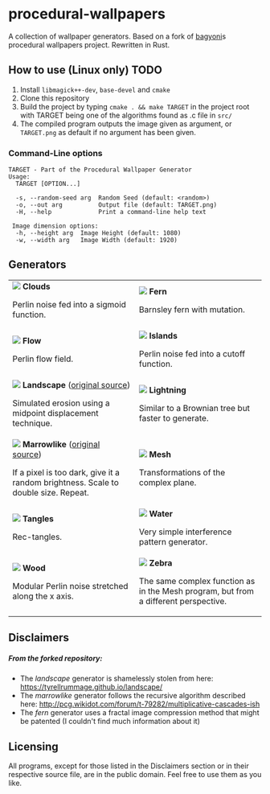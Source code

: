 # procedural-wallpapers
A collection of wallpaper generators.
Based on a fork of [bagyoni](https://github.com/bagyoni/procedural-wallpapers)s procedural wallpapers project.
Rewritten in Rust.

## How to use (Linux only) TODO
1. Install `libmagick++-dev`, `base-devel` and `cmake`
1. Clone this repository
1. Build the project by typing `cmake . && make TARGET` in the project root with TARGET being one of the algorithms found as .c file in `src/`
1. The compiled program outputs the image given as argument, or `TARGET.png` as default if no argument has been given.

### Command-Line options
```
TARGET - Part of the Procedural Wallpaper Generator
Usage:
  TARGET [OPTION...]

  -s, --random-seed arg  Random Seed (default: <random>)
  -o, --out arg          Output file (default: TARGET.png)
  -H, --help             Print a command-line help text

 Image dimension options:
  -h, --height arg  Image Height (default: 1080)
  -w, --width arg   Image Width (default: 1920)
```

## Generators

<table width="100%">
<tr>
	<td width="50%">
		<img src="examples/clouds.jpg">
		<b>Clouds</b>
		<p>Perlin noise fed into a sigmoid function.
	</td>
	<td width="50%">
		<img src="examples/fern.jpg">
		<b>Fern</b>
		<p>Barnsley fern with mutation.
	</td>
</tr>
<tr>
	<td width="50%">
		<img src="examples/flow.jpg">
		<b>Flow</b>
		<p>Perlin flow field.
	</td>
	<td width="50%">
		<img src="examples/islands.jpg">
		<b>Islands</b>
		<p>Perlin noise fed into a cutoff function.
	</td>
</tr>
<tr>
	<td width="50%">
		<img src="examples/landscape.jpg">
		<b>Landscape</b> (<a href="https://tyrellrummage.github.io/landscape/">original source</a>)
		<p>Simulated erosion using a midpoint displacement technique.
	</td>
	<td width="50%">
		<img src="examples/lightning.jpg">
		<b>Lightning</b>
		<p>Similar to a Brownian tree but faster to generate.
	</td>
	
</tr>
<tr>
	<td width="50%">
		<img src="examples/marrowlike.jpg">
		<b>Marrowlike</b> (<a href="http://pcg.wikidot.com/forum/t-79282/multiplicative-cascades-ish">original source</a>)
		<p>If a pixel is too dark, give it a random brightness. Scale to double size. Repeat.
	</td>
	<td width="50%">
		<img src="examples/mesh.jpg">
		<b>Mesh</b>
		<p>Transformations of the complex plane.
	</td>
</tr>
<tr>
	<td width="50%">
		<img src="examples/tangles.jpg">
		<b>Tangles</b>
		<p>Rec-tangles.
	</td>
	<td width="50%">
		<img src="examples/water.jpg">
		<b>Water</b>
		<p>Very simple interference pattern generator.
	</td>
</tr>
<tr>
	<td width="50%">
		<img src="examples/wood.jpg">
		<b>Wood</b>
		<p>Modular Perlin noise stretched along the x axis.
	</td>
	<td width="50%">
		<img src="examples/zebra.jpg">
		<b>Zebra</b>
		<p>The same complex function as in the Mesh program, but from a different perspective.
	</td>
</tr>
</table>

## Disclaimers

##### From the forked repository:
* The *landscape* generator is shamelessly stolen from here: https://tyrellrummage.github.io/landscape/
* The *marrowlike* generator follows the recursive algorithm described here: http://pcg.wikidot.com/forum/t-79282/multiplicative-cascades-ish
* The *fern* generator uses a fractal image compression method that might be patented (I couldn't find much information about it)

## Licensing
All programs, except for those listed in the Disclaimers section or in their respective source file, are in the public domain. Feel free to use them as you like.